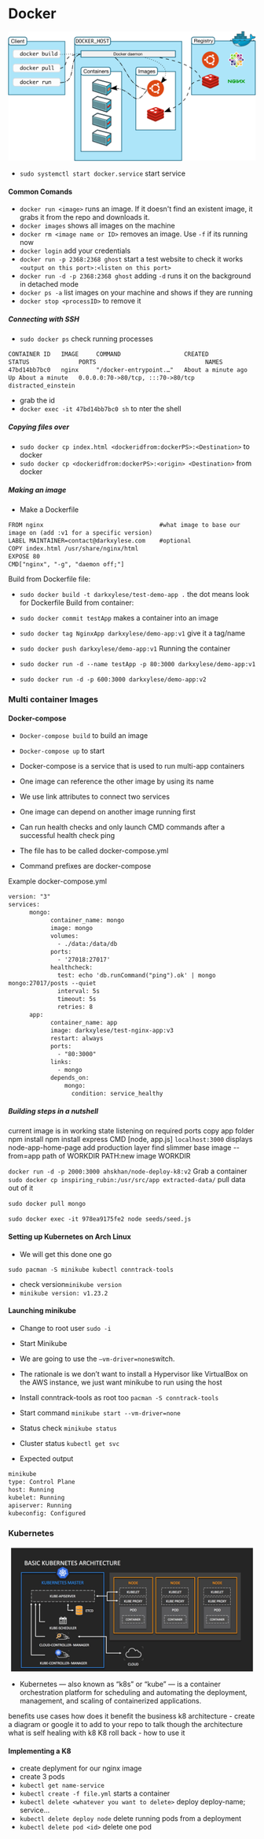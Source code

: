 # Docker

![Docker](images/diagram1.svg)

- `sudo systemctl start docker.service` start service

#### Common Comands
- `docker run <image>` runs an image. If it doesn't find an existent image, it grabs it from the repo and downloads it.
- `docker images` shows all images on the machine
- `docker rm <image name or ID>` removes an image. Use `-f` if its running now
- `docker login` add your credentials
- `docker run -p 2368:2368 ghost` start a test website to check it works `<output on this port>:<listen on this port>`
- `docker run -d -p 2368:2368 ghost` adding `-d` runs it on the background in detached mode
- `docker ps -a` list images on your machine and shows if they are running
- `docker stop <processID>` to remove it

##### Connecting with SSH

- `sudo docker ps` check running processes

```
CONTAINER ID   IMAGE     COMMAND                  CREATED              STATUS              PORTS                               NAMES
47bd14bb7bc0   nginx     "/docker-entrypoint.…"   About a minute ago   Up About a minute   0.0.0.0:70->80/tcp, :::70->80/tcp   distracted_einstein
```

- grab the id
- `docker exec -it 47bd14bb7bc0 sh` to nter the shell

##### Copying files over
- `sudo docker cp index.html <dockeridfrom:dockerPS>:<Destination>` to docker
- `sudo docker cp <dockeridfrom:dockerPS>:<origin> <Destination>` from docker


##### Making an image
- Make a Dockerfile
```
FROM nginx                                 #what image to base our image on (add :v1 for a specific version)
LABEL MAINTAINER=contact@darkxylese.com    #optional
COPY index.html /usr/share/nginx/html
EXPOSE 80
CMD["nginx", "-g", "daemon off;"]
```

Build from Dockerfile file:
- `sudo docker build -t darkxylese/test-demo-app .` the dot means look for Dockerfile
Build from container:
- `sudo docker commit testApp` makes a container into an image

- `sudo docker tag NginxApp darkxylese/demo-app:v1` give it a tag/name
- `sudo docker push darkxylese/demo-app:v1`
Running the container
- `sudo docker run -d --name testApp -p 80:3000 darkxylese/demo-app:v1`
- `sudo docker run -d -p 600:3000 darkxylese/demo-app:v2`


### Multi container Images
#### Docker-compose

- `Docker-compose build` to build an image
- `Docker-compose up` to start

- Docker-compose is a service that is used to run multi-app containers
- One image can reference the other image by using its name
- We use link attributes to connect two services
- One image can depend on another image running first
- Can run health checks and only launch CMD commands after a successful health check ping
- The file has to be called docker-compose.yml
- Command prefixes are docker-compose

Example docker-compose.yml
```
version: "3"
services:
      mongo:
            container_name: mongo
            image: mongo
            volumes:
              - ./data:/data/db
            ports:
              - '27018:27017'
            healthcheck:
              test: echo 'db.runCommand("ping").ok' | mongo mongo:27017/posts --quiet
              interval: 5s
              timeout: 5s
              retries: 8
      app:
            container_name: app
            image: darkxylese/test-nginx-app:v3
            restart: always
            ports:
              - "80:3000"
            links:
              - mongo
            depends_on:
                mongo:
                  condition: service_healthy
```


##### Building steps in a nutshell
current image is in working state
listening on required ports
copy app folder
npm install
npm install express
CMD [node, app.js]
`localhost:3000` displays node-app-home-page
add production layer
find slimmer base image
--from=app path of WORKDIR PATH:new image WORKDIR



`docker run -d -p 2000:3000 ahskhan/node-deploy-k8:v2` Grab a container
`sudo docker cp inspiring_rubin:/usr/src/app extracted-data/` pull data out of it


`sudo docker pull mongo`

`sudo docker exec -it 978ea9175fe2 node seeds/seed.js`





#### Setting up Kubernetes on Arch Linux
- We will get this done one go
```
sudo pacman -S minikube kubectl conntrack-tools
```
- check version`minikube version`
- `minikube version: v1.23.2`
#### Launching minikube
- Change to root user `sudo -i`
- Start Minikube
- We are going to use the `–vm-driver=none`switch.
- The rationale is we don’t want to install a Hypervisor like VirtualBox on the AWS instance, we just want minikube to run using the host
- Install conntrack-tools as root too `pacman -S conntrack-tools`
- Start command `minikube start --vm-driver=none`
- Status check `minikube status`
- Cluster status `kubectl get svc` 


- Expected output
```
minikube
type: Control Plane
host: Running
kubelet: Running
apiserver: Running
kubeconfig: Configured
```

### Kubernetes
![K8](images/diagram2.png)

- Kubernetes — also known as “k8s” or “kube” — is a container orchestration platform for scheduling and automating the deployment, management, and scaling of containerized applications.

benefits
use cases
how does it benefit the business
k8 architecture - create a diagram or google it to add to your repo to talk though the architecture
what is self healing with k8
K8 roll back - how to use it

#### Implementing a K8
- create deplyment for our nginx image 
- create 3 pods
- `kubectl get name-service`
- `kubectl create -f file.yml` starts a container
- `kubectl delete <whatever you want to delete>` deploy deploy-name; service...
- `kubectl delete deploy node` delete running pods from a deployment
- `kubectl delete pod <id>` delete one pod